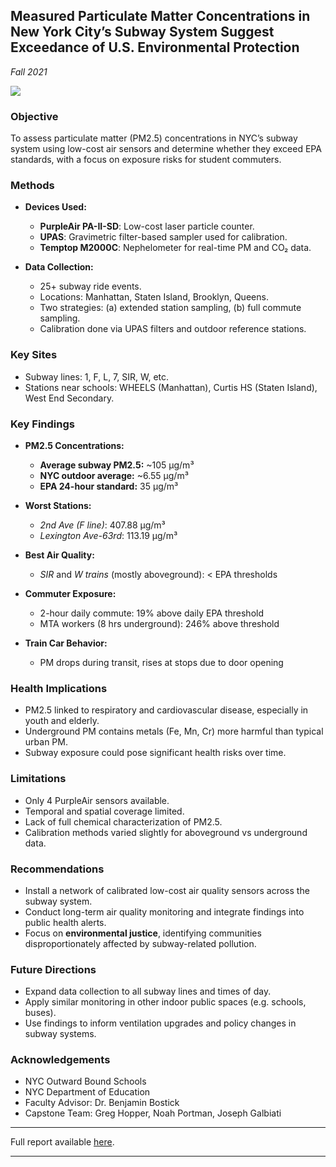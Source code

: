 ## Measured Particulate Matter Concentrations in New York City’s Subway System Suggest Exceedance of U.S. Environmental Protection 
*Fall 2021*

![](https://upload.wikimedia.org/wikipedia/commons/2/26/Empty_subway_in_NYC.jpg)


### Objective
To assess particulate matter (PM2.5) concentrations in NYC’s subway system using low-cost air sensors and determine whether they exceed EPA standards, with a focus on exposure risks for student commuters.


### Methods

- **Devices Used:**
  - **PurpleAir PA-II-SD**: Low-cost laser particle counter.
  - **UPAS**: Gravimetric filter-based sampler used for calibration.
  - **Temptop M2000C**: Nephelometer for real-time PM and CO₂ data.

- **Data Collection:**
  - 25+ subway ride events.
  - Locations: Manhattan, Staten Island, Brooklyn, Queens.
  - Two strategies: (a) extended station sampling, (b) full commute sampling.
  - Calibration done via UPAS filters and outdoor reference stations.


### Key Sites

- Subway lines: 1, F, L, 7, SIR, W, etc.
- Stations near schools: WHEELS (Manhattan), Curtis HS (Staten Island), West End Secondary.


### Key Findings

- **PM2.5 Concentrations:**
  - **Average subway PM2.5:** ~105 µg/m³
  - **NYC outdoor average:** ~6.55 µg/m³
  - **EPA 24-hour standard:** 35 µg/m³

- **Worst Stations:**
  - *2nd Ave (F line)*: 407.88 µg/m³
  - *Lexington Ave-63rd*: 113.19 µg/m³

- **Best Air Quality:**
  - *SIR* and *W trains* (mostly aboveground): < EPA thresholds

- **Commuter Exposure:**
  - 2-hour daily commute: 19% above daily EPA threshold
  - MTA workers (8 hrs underground): 246% above threshold

- **Train Car Behavior:**
  - PM drops during transit, rises at stops due to door opening


### Health Implications

- PM2.5 linked to respiratory and cardiovascular disease, especially in youth and elderly.
- Underground PM contains metals (Fe, Mn, Cr) more harmful than typical urban PM.
- Subway exposure could pose significant health risks over time.


### Limitations

- Only 4 PurpleAir sensors available.
- Temporal and spatial coverage limited.
- Lack of full chemical characterization of PM2.5.
- Calibration methods varied slightly for aboveground vs underground data.


### Recommendations

- Install a network of calibrated low-cost air quality sensors across the subway system.
- Conduct long-term air quality monitoring and integrate findings into public health alerts.
- Focus on **environmental justice**, identifying communities disproportionately affected by subway-related pollution.


### Future Directions

- Expand data collection to all subway lines and times of day.
- Apply similar monitoring in other indoor public spaces (e.g. schools, buses).
- Use findings to inform ventilation upgrades and policy changes in subway systems.


### Acknowledgements

- NYC Outward Bound Schools  
- NYC Department of Education  
- Faculty Advisor: Dr. Benjamin Bostick  
- Capstone Team: Greg Hopper, Noah Portman, Joseph Galbiati  

---

Full report available [here](pdfs/Capstone_Final_Draft_Fall_2021.pdf).

---